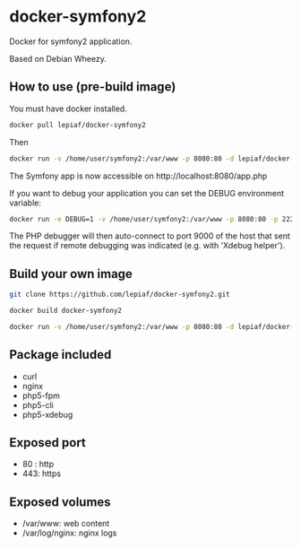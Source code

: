 # docker-symfony2

Docker for symfony2 application.

Based on Debian Wheezy.

## How to use (pre-build image)

You must have docker installed.

```bash
docker pull lepiaf/docker-symfony2
```

Then

```bash
docker run -v /home/user/symfony2:/var/www -p 8080:80 -d lepiaf/docker-symfony2
```

The Symfony app is now accessible on http://localhost:8080/app.php

If you want to debug your application you can set the DEBUG environment variable:

```bash
docker run -e DEBUG=1 -v /home/user/symfony2:/var/www -p 8080:80 -p 2222:22 -d lepiaf/docker-symfony2
```

The PHP debugger will then auto-connect to port 9000 of the host that sent the request if remote debugging was indicated (e.g. with 'Xdebug helper').

## Build your own image

```bash
git clone https://github.com/lepiaf/docker-symfony2.git
```

```bash
docker build docker-symfony2
```

```bash
docker run -v /home/user/symfony2:/var/www -p 8080:80 -d lepiaf/docker-symfony2
```

## Package included
* curl
* nginx
* php5-fpm
* php5-cli
* php5-xdebug

## Exposed port
* 80 : http
* 443: https

## Exposed volumes
* /var/www: web content
* /var/log/nginx: nginx logs
